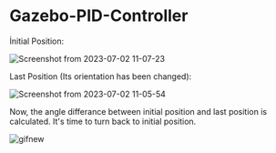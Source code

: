 # Gazebo-PID-Controller


İnitial Position:

![Screenshot from 2023-07-02 11-07-23](https://github.com/hakanneris/gazebo-pid-controller/assets/93474446/afb57691-9d75-436f-9791-4b6eeebda88c)

Last Position (Its orientation has been changed):

![Screenshot from 2023-07-02 11-05-54](https://github.com/hakanneris/gazebo-pid-controller/assets/93474446/d3315978-e08d-462d-9f95-7efcc57c42f3)

Now, the angle differance between initial position and last position is calculated. It's time to turn back to initial position.

![gifnew](https://github.com/hakanneris/gazebo-pid-controller/assets/93474446/08d79efe-22a1-49e6-b2c1-95b85fe478bc)
